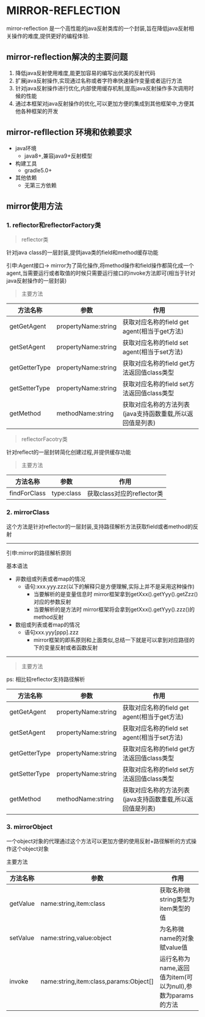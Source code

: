 # MIRROR-REFLECTION

mirror-reflection 是一个高性能的java反射类库的一个封装,旨在降低java反射相关操作的难度,提供更好的编程体验.

## mirror-reflection解决的主要问题

1. 降低java反射使用难度,能更加容易的编写出优美的反射代码
2. 扩展java反射操作,实现通过名称或者字符串快速操作变量或者运行方法
3. 针对java反射操作进行优化,内部使用缓存机制,提高java反射操作多次调用时候的性能
4. 通过本框架对java反射操作的优化,可以更加方便的集成到其他框架中,方便其他各种框架的开发

## mirror-refllection 环境和依赖要求

- java环境
  - java8+,兼容java9+反射模型
- 构建工具
  - gradle5.0+
- 其他依赖
  - 无第三方依赖

## mirror使用方法

### 1. reflector和reflectorFactory类

> reflector类

针对java class的一层封装,提供java类的field和method缓存功能

引申:Agent接口-> mirror为了简化操作,将method操作和field操作都简化成一个agent,当需要运行或者取值的时候只需要运行接口的invoke方法即可(相当于针对java反射操作的一层封装)

> 主要方法

方法名称|参数|作用
---|---|---
getGetAgent|propertyName:string|获取对应名称的field get agent(相当于get方法)
getSetAgent|propertyName:string|获取对应名称的field set agent(相当于set方法)
getGetterType|propertyName:string|获取对应名称的field get方法返回值class类型
getSetterType|propertyName:string|获取对应名称的field set方法返回值class类型
getMethod|methodName:string|获取对应名称的方法列表(java支持函数重载,所以返回值是列表)

> reflectorFacotry类

针对reflect的一层封转简化创建过程,并提供缓存功能

> 主要方法

方法名称|参数|作用
---|---|---
findForClass|type:class|获取class对应的reflector类

### 2. mirrorClass

这个方法是针对reflector的一层封装,支持路径解析方法获取field或者method的反射

-----

引申:mirror的路径解析原则

基本语法 

- 非数组或列表或者map的情况 
  - 语句:xxx.yyy.zzz(以下的解释只是方便理解,实际上并不是采用这种操作)
    - 当要解析的是变量信息时 mirror框架拿到getXxx().getYyy().getZzz()对应的参数反射
    - 当要解析的是方法时 mirror框架将会拿到getXxx().getYyy().zzz()的method反射
- 数组或列表或者map的情况
  - 语句xxx.yyy[ppp].zzz
    - mirror框架的即系原则和上面类似,总结一下就是可以拿到对应路径的下的变量反射或者函数反射

-----

> 主要方法

ps: 相比较reflector支持路径解析

方法名称|参数|作用
---|---|---
getGetAgent|propertyName:string|获取对应名称的field get agent(相当于get方法)
getSetAgent|propertyName:string|获取对应名称的field set agent(相当于set方法)
getGetterType|propertyName:string|获取对应名称的field get方法返回值class类型
getSetterType|propertyName:string|获取对应名称的field set方法返回值class类型
getMethod|methodName:string|获取对应名称的方法列表(java支持函数重载,所以返回值是列表)

### 3. mirrorObject

一个object对象的代理通过这个方法可以更加方便的使用反射+路径解析的方式操作这个object对象

主要方法


方法名称|参数|作用
---|---|---
getValue|name:string,item:class|获取名称微string类型为item类型的值
setValue|name:string,value:object|为名称微name的对象赋value值
invoke|name:string,item:class,params:Object[]|运行名称为name,返回值为item(可以为null),参数为params的方法


